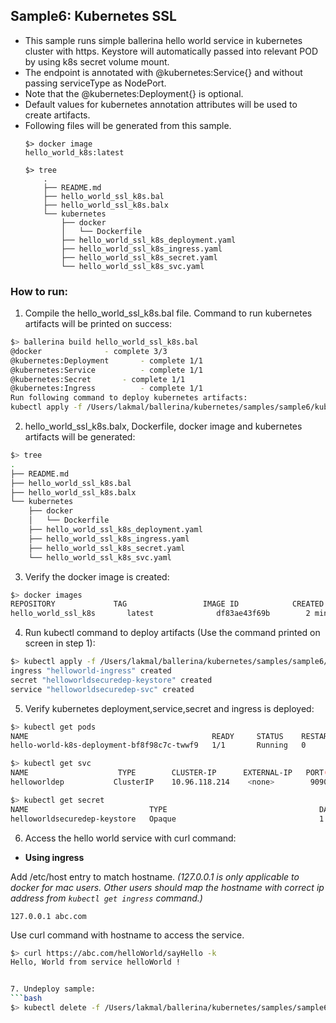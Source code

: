 ## Sample6: Kubernetes SSL

- This sample runs simple ballerina hello world service in kubernetes cluster with https. Keystore will 
  automatically passed into relevant POD by using k8s secret volume mount.
- The endpoint is annotated with @kubernetes:Service{} and without passing serviceType as NodePort. 
- Note that the @kubernetes:Deployment{} is optional.
- Default values for kubernetes annotation attributes will be used to create artifacts.
- Following files will be generated from this sample.
    ``` 
    $> docker image
    hello_world_k8s:latest
    
    $> tree
        .
        ├── README.md
        ├── hello_world_ssl_k8s.bal
        ├── hello_world_ssl_k8s.balx
        └── kubernetes
            ├── docker
            │   └── Dockerfile
            ├── hello_world_ssl_k8s_deployment.yaml
            ├── hello_world_ssl_k8s_ingress.yaml
            ├── hello_world_ssl_k8s_secret.yaml
            └── hello_world_ssl_k8s_svc.yaml
    ```
### How to run:

1. Compile the  hello_world_ssl_k8s.bal file. Command to run kubernetes artifacts will be printed on success:
```bash
$> ballerina build hello_world_ssl_k8s.bal
@docker 			 - complete 3/3 
@kubernetes:Deployment 		 - complete 1/1
@kubernetes:Service 		 - complete 1/1
@kubernetes:Secret 		 - complete 1/1
@kubernetes:Ingress 		 - complete 1/1
Run following command to deploy kubernetes artifacts: 
kubectl apply -f /Users/lakmal/ballerina/kubernetes/samples/sample6/kubernetes/
```

2. hello_world_ssl_k8s.balx, Dockerfile, docker image and kubernetes artifacts will be generated: 
```bash
$> tree
.
├── README.md
├── hello_world_ssl_k8s.bal
├── hello_world_ssl_k8s.balx
└── kubernetes
    ├── docker
    │   └── Dockerfile
    ├── hello_world_ssl_k8s_deployment.yaml
    ├── hello_world_ssl_k8s_ingress.yaml
    ├── hello_world_ssl_k8s_secret.yaml
    └── hello_world_ssl_k8s_svc.yaml
```

3. Verify the docker image is created:
```bash
$> docker images
REPOSITORY             TAG                 IMAGE ID            CREATED             SIZE
hello_world_ssl_k8s       latest              df83ae43f69b        2 minutes ago        103MB

```

4. Run kubectl command to deploy artifacts (Use the command printed on screen in step 1):
```bash
$> kubectl apply -f /Users/lakmal/ballerina/kubernetes/samples/sample6/kubernetes/
ingress "helloworld-ingress" created
secret "helloworldsecuredep-keystore" created
service "helloworldsecuredep-svc" created
```

5. Verify kubernetes deployment,service,secret and ingress is deployed:
```bash
$> kubectl get pods
NAME                                         READY     STATUS    RESTARTS   AGE
hello-world-k8s-deployment-bf8f98c7c-twwf9   1/1       Running   0          0s

$> kubectl get svc
NAME                    TYPE        CLUSTER-IP      EXTERNAL-IP   PORT(S)          AGE
helloworldep           ClusterIP    10.96.118.214    <none>        9090/TCP         1m

$> kubectl get secret
NAME                           TYPE                                  DATA      AGE
helloworldsecuredep-keystore   Opaque                                1         21m
```

6. Access the hello world service with curl command:

- **Using ingress**

Add /etc/host entry to match hostname.
_(127.0.0.1 is only applicable to docker for mac users. Other users should map the hostname with correct ip address 
from `kubectl get ingress` command.)_
 ```
 127.0.0.1 abc.com
 ```
Use curl command with hostname to access the service.
```bash
$> curl https://abc.com/helloWorld/sayHello -k
Hello, World from service helloWorld !


7. Undeploy sample:
```bash
$> kubectl delete -f /Users/lakmal/ballerina/kubernetes/samples/sample6/kubernetes/


```
